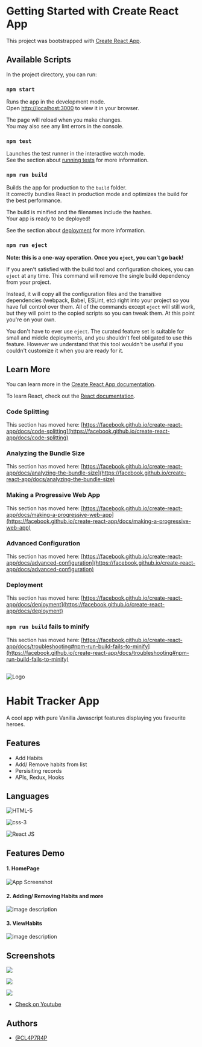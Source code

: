 # Getting Started with Create React App

This project was bootstrapped with [Create React App](https://github.com/facebook/create-react-app).

## Available Scripts

In the project directory, you can run:

### `npm start`

Runs the app in the development mode.\
Open [http://localhost:3000](http://localhost:3000) to view it in your browser.

The page will reload when you make changes.\
You may also see any lint errors in the console.

### `npm test`

Launches the test runner in the interactive watch mode.\
See the section about [running tests](https://facebook.github.io/create-react-app/docs/running-tests) for more information.

### `npm run build`

Builds the app for production to the `build` folder.\
It correctly bundles React in production mode and optimizes the build for the best performance.

The build is minified and the filenames include the hashes.\
Your app is ready to be deployed!

See the section about [deployment](https://facebook.github.io/create-react-app/docs/deployment) for more information.

### `npm run eject`

**Note: this is a one-way operation. Once you `eject`, you can't go back!**

If you aren't satisfied with the build tool and configuration choices, you can `eject` at any time. This command will remove the single build dependency from your project.

Instead, it will copy all the configuration files and the transitive dependencies (webpack, Babel, ESLint, etc) right into your project so you have full control over them. All of the commands except `eject` will still work, but they will point to the copied scripts so you can tweak them. At this point you're on your own.

You don't have to ever use `eject`. The curated feature set is suitable for small and middle deployments, and you shouldn't feel obligated to use this feature. However we understand that this tool wouldn't be useful if you couldn't customize it when you are ready for it.

## Learn More

You can learn more in the [Create React App documentation](https://facebook.github.io/create-react-app/docs/getting-started).

To learn React, check out the [React documentation](https://reactjs.org/).

### Code Splitting

This section has moved here: [https://facebook.github.io/create-react-app/docs/code-splitting](https://facebook.github.io/create-react-app/docs/code-splitting)

### Analyzing the Bundle Size

This section has moved here: [https://facebook.github.io/create-react-app/docs/analyzing-the-bundle-size](https://facebook.github.io/create-react-app/docs/analyzing-the-bundle-size)

### Making a Progressive Web App

This section has moved here: [https://facebook.github.io/create-react-app/docs/making-a-progressive-web-app](https://facebook.github.io/create-react-app/docs/making-a-progressive-web-app)

### Advanced Configuration

This section has moved here: [https://facebook.github.io/create-react-app/docs/advanced-configuration](https://facebook.github.io/create-react-app/docs/advanced-configuration)

### Deployment

This section has moved here: [https://facebook.github.io/create-react-app/docs/deployment](https://facebook.github.io/create-react-app/docs/deployment)

### `npm run build` fails to minify

This section has moved here: [https://facebook.github.io/create-react-app/docs/troubleshooting#npm-run-build-fails-to-minify](https://facebook.github.io/create-react-app/docs/troubleshooting#npm-run-build-fails-to-minify)

##

![Logo](https://encrypted-tbn0.gstatic.com/images?q=tbn:ANd9GcREFzK7V4Nb94qP4iQRsiSfyFD3b2MCbHiAIQ&usqp=CAU)
# Habit Tracker App

A cool app with pure Vanilla Javascript features displaying you favourite heroes.


## Features

- Add Habits
- Add/ Remove habits from list
- Persisiting records
- APIs, Redux, Hooks




## Languages



![HTML-5](https://img.shields.io/badge/1-HTML%205-yellow)

![css-3](https://img.shields.io/badge/2-CSS%203-blue)

![React JS](https://img.shields.io/badge/3-React%20JS-green)


## Features Demo

#### 1. HomePage

![App Screenshot](https://user-images.githubusercontent.com/57012258/243107743-8e57cb02-706c-4baa-b3bd-3ecaf344a9d9.gif)

#### 2. Adding/ Removing Habits and more
![image description](https://user-images.githubusercontent.com/57012258/243107639-b890a3cc-d46f-4f55-a56f-e540fbdf06ab.gif)
 

#### 3. ViewHabits 
![image description](https://user-images.githubusercontent.com/57012258/243107959-8924e6c3-257e-45df-a672-95a09e0c2b0b.gif)

 

 
## Screenshots



![](https://user-images.githubusercontent.com/57012258/243106417-c255342e-5bea-4e38-9b0f-d0e888b487ac.png)

![](https://user-images.githubusercontent.com/57012258/243106437-1b92d31a-8452-45d8-89d9-dd469a4692f7.png)

![](https://user-images.githubusercontent.com/57012258/243106453-dd551cac-d994-4716-88e1-ad95079572ed.png)

 
- [Check on Youtube](https://youtu.be/6bjLr0SEEbo)

## Authors

- [@CL4P7R4P](https://github.com/CL4P7R4P-97)
